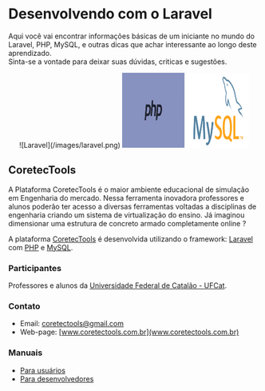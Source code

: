 # Desenvolvendo com o Laravel
 Aqui você vai encontrar informações básicas de um iniciante no mundo do Laravel, PHP, MySQL, e outras dicas que achar interessante ao longo deste aprendizado.  
 Sinta-se a vontade para deixar suas dúvidas, criticas e sugestões.

<p align="center">![Laravel](/images/laravel.png)  <img src="/images/php.jpg" width="125" height="150">  <img src="/images/mysql.jpg" width="125" height="150"></p>

## CoretecTools

A Plataforma CoretecTools é o maior ambiente educacional de simulação em Engenharia do mercado. Nessa ferramenta inovadora professores e alunos poderão ter acesso a diversas ferramentas voltadas a disciplinas de engenharia criando um sistema de virtualização do ensino. Já imaginou dimensionar uma estrutura de concreto armado completamente online ?

A plataforma [CoretecTools](http:\\www.coretectools.com.br) é desenvolvida utilizando o framework: [Laravel](http:\\www.laravel.com) com [PHP](https://www.php.net/) e [MySQL](https://www.mysql.com/).


### Participantes

Professores e alunos da [Universidade Federal de Catalão - UFCat](http://catalao.ufg.br/).

### Contato

* Email: [coretectools@gmail.com](mailto:coretectools@gmail.com)
* Web-page: [www.coretectools.com.br](www.coretectools.com.br)


### Manuais

* [Para usuários](/doc/usuarios.md)
* [Para desenvolvedores](/doc/developer.md)